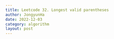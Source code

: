 ```yaml
---
title: Leetcode 32. Longest valid parentheses
author: JongyunHa
date: 2022-12-03
category: algorithm
layout: post
---
```


